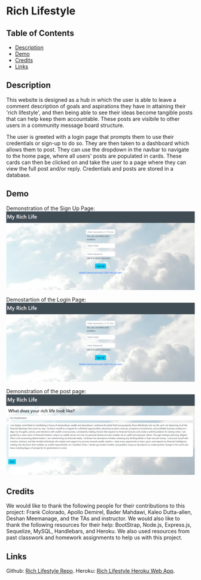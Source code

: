 # Rich Lifestyle


## Table of Contents

* [Description](#description)
* [Demo](#demo)
* [Credits](#credits)
* [Links](#links)





## Description

This website is designed as a hub in which the user is able to leave a comment description of goals and aspirations they have in attaining their 'rich lifestyle', and then being able to see their ideas become tangible posts that can help keep them accountable. These posts are visibile to other users in a community message board structure. 

The user is greeted with a login page that prompts them to use their credentials or sign-up to do so. They are then taken to a dashboard which allows them to post. They can use the dropdown in the navbar to navigate to the home page, where all users' posts are populated in cards. These cards can then be clicked on and take the user to a page where they can view the full post and/or reply. Credentials and posts are stored in a database. 


## Demo

Demonstration of the Sign Up Page:
![Demo](./Assets/signup.png)

Demostartion of the Login Page:
![Demo](./Assets/login.png)

Demonstration of the post page:
![Demo](./Assets/post.png)

## Credits

We would like to thank the following people for their contributions to this project: Frank Colorado, Apollo Demirel, Bader Mahdawi, Kaleo Dutta-allen, Deshan Meemanage, and the TAs and instructor. We would also like to thank the following resources for their help: BootStrap, Node.js, Express.js, Sequelize, MySQL, Handlebars, and Heroku. We also used resources from past classwork and homework assignments to help us with this project.


## Links

Github: [Rich Lifestyle Repo](https://github.com/Frank-Colorado/rich-life-style).
Heroku: [Rich Lifestyle Heroku Web App](https://rich.herokuapp.com/signup).
